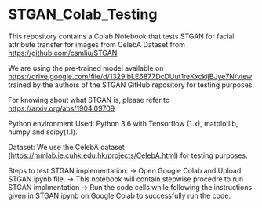 # STGAN_Colab_Testing
This repository contains a Colab Notebook that tests STGAN for facial attribute transfer for images from CelebA Dataset from https://github.com/csmliu/STGAN. 

We are using the pre-trained model available on https://drive.google.com/file/d/1329IbLE6877DcDUut1reKxckijBJye7N/view trained by the authors of the STGAN GitHub repository for testing purposes.

For knowing about what STGAN is, please refer to https://arxiv.org/abs/1904.09709

Python environment Used:
Python 3.6 with Tensorflow (1.x), matplotlib, numpy and scipy(1.1).

Dataset: We use the CelebA dataset (https://mmlab.ie.cuhk.edu.hk/projects/CelebA.html) for testing purposes.

Steps to test STGAN implementation:
-> Open Google Colab and Upload STGAN.ipynb file.
-> This notebook will contain stepwise procedre to run STGAN implmentation
-> Run the code cells while following the instructions given in STGAN.ipynb on Google Colab to successfully run the code. 
